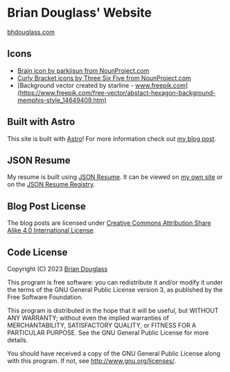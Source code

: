 # Brian Douglass' Website

[bhdouglass.com](http://bhdouglass.com/)

## Icons

- [Brain icon by parkjisun from NounProject.com](https://thenounproject.com/icon/brain-206188/)
- [Curly Bracket icons by Three Six Five from NounProject.com](https://thenounproject.com/icon/curly-bracket-1418243/)
- [Background vector created by starline - www.freepik.com](https://www.freepik.com/free-vector/abstact-hexagon-background-memphis-style_14649409.htm)

## Built with Astro

This site is built with [Astro](https://astro.build/)! For more information
check out [my blog post](https://bhdouglass.com/blog/built-with-astro/).

## JSON Resume

My resume is built using [JSON Resume](https://jsonresume.org/).
It can be viewed on [my own site](https://bhdouglass.com/resume) or on the [JSON Resume Registry](https://registry.jsonresume.org/bhdouglass).

## Blog Post License

The blog posts are licensed under [Creative Commons Attribution Share Alike 4.0 International License](https://creativecommons.org/licenses/by-sa/4.0/).

## Code License

Copyright (C) 2023 [Brian Douglass](http://bhdouglass.com/)

This program is free software: you can redistribute it and/or modify it under the terms of the GNU General Public License version 3, as published
by the Free Software Foundation.

This program is distributed in the hope that it will be useful, but WITHOUT ANY WARRANTY; without even the implied warranties of MERCHANTABILITY, SATISFACTORY QUALITY, or FITNESS FOR A PARTICULAR PURPOSE.  See the GNU General Public License for more details.

You should have received a copy of the GNU General Public License along with this program.  If not, see <http://www.gnu.org/licenses/>.
